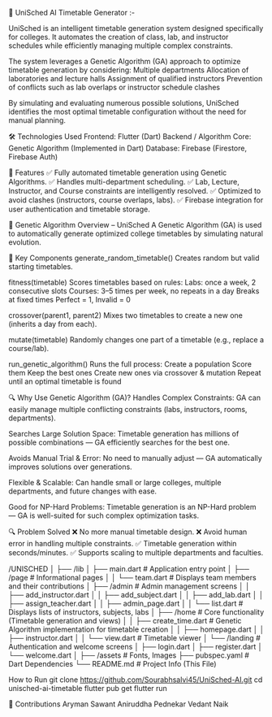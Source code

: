 📅 UniSched AI Timetable Generator :- 

UniSched is an intelligent timetable generation system designed specifically for colleges. It automates the creation of class, lab, and instructor schedules while efficiently managing multiple complex constraints.

The system leverages a Genetic Algorithm (GA) approach to optimize timetable generation by considering: 
Multiple departments
Allocation of laboratories and lecture halls
Assignment of qualified instructors
Prevention of conflicts such as lab overlaps or instructor schedule clashes 

By simulating and evaluating numerous possible solutions, UniSched identifies the most optimal timetable configuration without the need for manual planning.


🛠️ Technologies Used
Frontend: Flutter (Dart)
Backend / Algorithm Core: Genetic Algorithm (Implemented in Dart)
Database: Firebase (Firestore, Firebase Auth)

🎯 Features
✅ Fully automated timetable generation using Genetic Algorithms.
✅ Handles multi-department scheduling.
✅ Lab, Lecture, Instructor, and Course constraints are intelligently resolved.
✅ Optimized to avoid clashes (instructors, course overlaps, labs).
✅ Firebase integration for user authentication and timetable storage.

🧬 Genetic Algorithm Overview – UniSched
A Genetic Algorithm (GA) is used to automatically generate optimized college timetables by simulating natural evolution.

🔧 Key Components
generate_random_timetable()
Creates random but valid starting timetables.

fitness(timetable)
Scores timetables based on rules:
Labs: once a week, 2 consecutive slots
Courses: 3–5 times per week, no repeats in a day
Breaks at fixed times
Perfect = 1, Invalid = 0

crossover(parent1, parent2)
Mixes two timetables to create a new one (inherits a day from each).

mutate(timetable)
Randomly changes one part of a timetable (e.g., replace a course/lab).

run_genetic_algorithm()
Runs the full process:
Create a population
Score them
Keep the best ones
Create new ones via crossover & mutation
Repeat until an optimal timetable is found

🔍 Why Use Genetic Algorithm (GA)?
Handles Complex Constraints:
GA can easily manage multiple conflicting constraints (labs, instructors, rooms, departments).

Searches Large Solution Space:
Timetable generation has millions of possible combinations — GA efficiently searches for the best one.

Avoids Manual Trial & Error:
No need to manually adjust — GA automatically improves solutions over generations.

Flexible & Scalable:
Can handle small or large colleges, multiple departments, and future changes with ease.

Good for NP-Hard Problems:
Timetable generation is an NP-Hard problem — GA is well-suited for such complex optimization tasks.

🔍 Problem Solved
❌ No more manual timetable design.
❌ Avoid human error in handling multiple constraints.
✅ Timetable generation within seconds/minutes.
✅ Supports scaling to multiple departments and faculties.

/UNISCHED
│
├── /lib
│   ├── main.dart                # Application entry point
│   ├── /page                     # Informational pages
│   │     └── team.dart           # Displays team members and their contributions
│   ├── /admin                    # Admin management screens
│   │     ├── add_instructor.dart
│   │     ├── add_subject.dart
│   │     ├── add_lab.dart
│   │     ├── assign_teacher.dart
│   │     ├── admin_page.dart
│   │     └── list.dart           # Displays lists of instructors, subjects, labs
│   ├── /home                     # Core functionality (Timetable generation and views)
│   │     ├── create_time.dart    # Genetic Algorithm implementation for timetable creation
│   │     ├── homepage.dart
│   │     ├── instructor.dart
│   │     └── view.dart           # Timetable viewer
│   └── /landing                  # Authentication and welcome screens
│         ├── login.dart
│         ├── register.dart
│         └── welcome.dart
│
├── /assets                # Fonts, Images
├── pubspec.yaml           # Dart Dependencies
└── README.md              # Project Info (This File)


How to Run
git clone https://github.com/Sourabhsalvi45/UniSched-AI.git
cd unisched-ai-timetable
flutter pub get
flutter run

🤝 Contributions
Aryman Sawant
Aniruddha Pednekar
Vedant Naik





